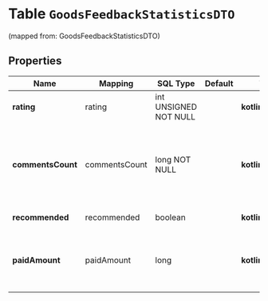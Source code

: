 
# Table `GoodsFeedbackStatisticsDTO`
(mapped from: GoodsFeedbackStatisticsDTO)

## Properties
Name | Mapping | SQL Type | Default | Type | Description | Notes
---- | ------- | -------- | ------- | ---- | ----------- | -----
**rating** | rating | int UNSIGNED NOT NULL |  | **kotlin.Int** | Оценка товара. | 
**commentsCount** | commentsCount | long NOT NULL |  | **kotlin.Long** | Количество комментариев к отзыву.  Учитываются только ответы на отзывы, а не дочерние комментарии.  | 
**recommended** | recommended | boolean |  | **kotlin.Boolean** | Рекомендуют ли этот товар. |  [optional]
**paidAmount** | paidAmount | long |  | **kotlin.Long** | Количество баллов Плюса, которое автор получил за отзыв. |  [optional]






